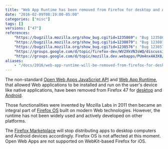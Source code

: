 ```yaml
---
title: "Web App Runtime has been removed from Firefox for desktop and Android"
date: "2016-02-09T08:19:00-05:00"
categories: ["misc"]
tags: []
versions: ["47"]
references:
    "https://bugzilla.mozilla.org/show_bug.cgi?id=1235869": "Bug 1235869 - Remove support for WebRT"
    "https://bugzilla.mozilla.org/show_bug.cgi?id=1238079": "Bug 1238079 - disable and remove runtime"
    "https://bugzilla.mozilla.org/show_bug.cgi?id=1238576": "Bug 1238576 - Stop exposing navigator.mozApps on desktop and Android"
    "https://groups.google.com/d/topic/firefox-dev/WV2XkVN3sWQ/discussion": "firefox-dev: disabling the desktop/Android Web Runtimes"
    "https://groups.google.com/d/topic/mozilla.dev.webapps/PUm4nx4A3X8/discussion": "mozilla.dev.webapps: alternatives to desktop/Android web runtimes"
aliases:
    - "/docs/2016/web-app-runtime-will-be-removed-from-firefox-for-desktop-and-android/"
---
```

The non-standard [Open Web Apps JavaScript API](https://developer.mozilla.org/en-US/Apps/Build/JavaScript_API) and [Web App Runtime](https://developer.mozilla.org/en-US/Apps/Build/Architecture), that allowed Web applications to be installed and run on the user's device like native applications, have been removed from Firefox 47 for [desktop](https://developer.mozilla.org/en-US/Marketplace/Options/Open_web_apps_for_desktop) and [Android](https://developer.mozilla.org/en-US/Marketplace/Options/Open_web_apps_for_android).

Those functionalities were invented by Mozilla Labs in 2011 then became an integral part of [Firefox OS](https://developer.mozilla.org/en-US/Apps/Build/Building_apps_for_Firefox_OS) built on modern Web technologies. However, the runtime has not been widely used and actively developed on other platforms.

The [Firefox Marketplace](https://developer.mozilla.org/en-US/Marketplace) will stop distributing apps to desktop computers and Android devices accordingly. Firefox OS is not affected at this moment. Open Web Apps are not supported on WebKit-based Firefox for iOS.

